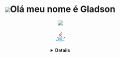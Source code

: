 <h1 align="center"><img src="https://media.giphy.com/media/hvRJCLFzcasrR4ia7z/giphy.gif" width="25px">Olá meu nome é Gladson </h1></img>


<div align="center">

  <a href="https://github.com/gladsonsimoes"/>
   <img align="height" src="https://github-readme-stats.vercel.app/api?username=gladsonsimoes&show_icons=true&theme=github_dark&include_all_commits=true&count_private=false"/>
    
 </div>
 
<div style="display: inline_block"><br>
 <div align="center">

<img align="center" alt="JAVA" height="31" width="40" src="https://github.com/devicons/devicon/blob/master/icons/java/java-original.svg">


</p>

<h4 align="center">
<details>
<summary> </summary>


<img src="https://raw.githubusercontent.com/MicaelliMedeiros/micaellimedeiros/master/image/computer-illustration.png" min-width="270px" max-width="270px" width="270px" align="right" alt="Computador iuriCode">



<div align="center">
  
  <img height="150em" src="https://github-readme-stats.vercel.app/api/top-langs/?username=gladsonsimoes&layout=compact&langs_count=10&theme=github_dark"/>
</a> 

<div align="center">

  <a href="https://github.com/gladsonsimoes"/>
   <img align="height" src="https://github-readme-stats.vercel.app/api?username=gladsonsimoes&show_icons=true&theme=github_dark&include_all_commits=true&count_private=false"/>
    
 </div>


<!-- Trabalhando Neste Repositório:

<!-- Código para colocar Repositório no README   -->

<!--</a>
    <a href="https://github.com/gladsonsimoes/ExerciciosDeExemplo_Java">  
  <img align="center" src="https://github-readme-stats.vercel.app/api/pin/?username=gladsonsimoes&repo=ExerciciosDeExemplo_Java&theme=github_dark" />
</a>


